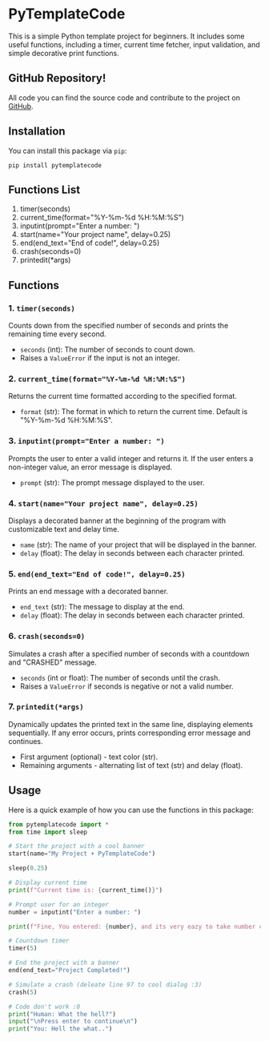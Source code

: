# PyTemplateCode

This is a simple Python template project for beginners. It includes some useful functions, including a timer, current time fetcher, input validation, and simple decorative print functions.

## GitHub Repository!

All code you can find the source code and contribute to the project on [GitHub](https://github.com/KusokMedi/pytemplatecode).

## Installation

You can install this package via `pip`:

```
pip install pytemplatecode
```

## Functions List

1. timer(seconds)
2. current_time(format="%Y-%m-%d %H:%M:%S")
3. inputint(prompt="Enter a number: ")
4. start(name="Your project name", delay=0.25)
5. end(end_text="End of code!", delay=0.25)
6. crash(seconds=0)
7. printedit(*args)

## Functions

### 1. `timer(seconds)`
Counts down from the specified number of seconds and prints the remaining time every second.

- `seconds` (int): The number of seconds to count down.
- Raises a `ValueError` if the input is not an integer.

### 2. `current_time(format="%Y-%m-%d %H:%M:%S")`
Returns the current time formatted according to the specified format.

- `format` (str): The format in which to return the current time. Default is "%Y-%m-%d %H:%M:%S".

### 3. `inputint(prompt="Enter a number: ")`
Prompts the user to enter a valid integer and returns it. If the user enters a non-integer value, an error message is displayed.

- `prompt` (str): The prompt message displayed to the user.

### 4. `start(name="Your project name", delay=0.25)`
Displays a decorated banner at the beginning of the program with customizable text and delay time.

- `name` (str): The name of your project that will be displayed in the banner.
- `delay` (float): The delay in seconds between each character printed.

### 5. `end(end_text="End of code!", delay=0.25)`
Prints an end message with a decorated banner.

- `end_text` (str): The message to display at the end.
- `delay` (float): The delay in seconds between each character printed.

### 6. `crash(seconds=0)`
Simulates a crash after a specified number of seconds with a countdown and "CRASHED" message.

- `seconds` (int or float): The number of seconds until the crash.
- Raises a `ValueError` if seconds is negative or not a valid number.

### 7. `printedit(*args)`
Dynamically updates the printed text in the same line, displaying elements sequentially. If any error occurs, prints corresponding error message and continues.

- First argument (optional) - text color (str).
- Remaining arguments - alternating list of text (str) and delay (float).

## Usage

Here is a quick example of how you can use the functions in this package:

```python
from pytemplatecode import *
from time import sleep

# Start the project with a cool banner
start(name="My Project + PyTemplateCode")

sleep(0.25)

# Display current time
print(f"Current time is: {current_time()}")

# Prompt user for an integer
number = inputint("Enter a number: ")

print(f"Fine, You entered: {number}, and its very eazy to take number corectly!")

# Countdown timer
timer(5)

# End the project with a banner
end(end_text="Project Completed!")

# Simulate a crash (deleate line 97 to cool dialog :3)
crash(5)

# Code don't work :0
print("Human: What the hell?")
input("\nPress enter to continue\n")
print("You: Hell the what..")
```
